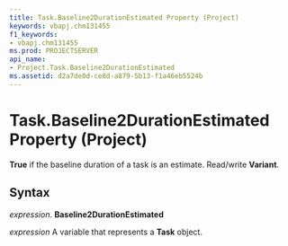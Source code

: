 ```yaml
---
title: Task.Baseline2DurationEstimated Property (Project)
keywords: vbapj.chm131455
f1_keywords:
- vbapj.chm131455
ms.prod: PROJECTSERVER
api_name:
- Project.Task.Baseline2DurationEstimated
ms.assetid: d2a7de0d-ce8d-a879-5b13-f1a46eb5524b
---
```



# Task.Baseline2DurationEstimated Property (Project)

 **True** if the baseline duration of a task is an estimate. Read/write **Variant**.


## Syntax

 _expression_. **Baseline2DurationEstimated**

 _expression_ A variable that represents a **Task** object.


